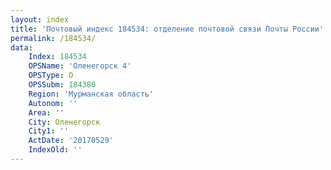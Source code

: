 ```yaml
---
layout: index
title: 'Почтовый индекс 184534: отделение почтовой связи Почты России'
permalink: /184534/
data:
    Index: 184534
    OPSName: 'Оленегорск 4'
    OPSType: О
    OPSSubm: 184380
    Region: 'Мурманская область'
    Autonom: ''
    Area: ''
    City: Оленегорск
    City1: ''
    ActDate: '20170529'
    IndexOld: ''
---
```

